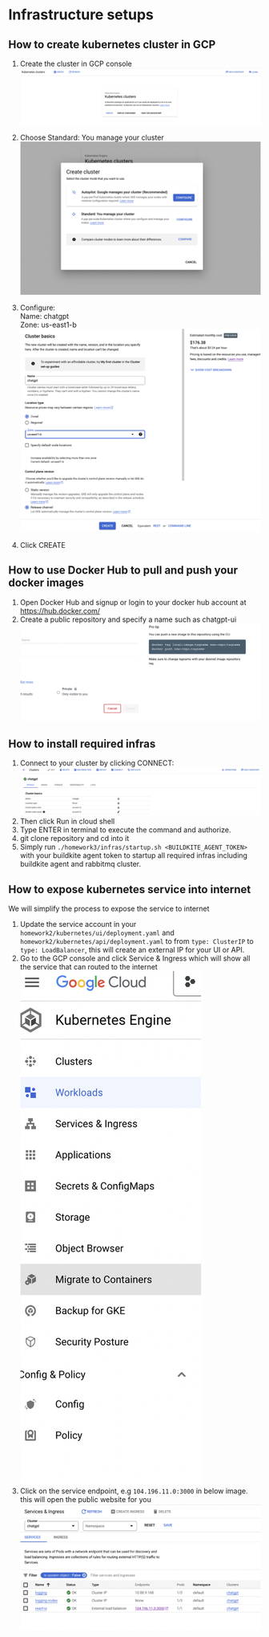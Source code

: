 # Infrastructure setups

## How to create kubernetes cluster in GCP
1. Create the cluster in GCP console
![cluster_view.png](images%2Fcluster_view.png)

2. Choose Standard: You manage your cluster
![create_cluster_view.png](images%2Fcreate_cluster_view.png)

3. Configure: \
Name: chatgpt \
Zone: us-east1-b \
![cluster_config_view.png](images%2Fcluster_config_view.png)

4. Click CREATE

## How to use Docker Hub to pull and push your docker images
1. Open Docker Hub and signup or login to your docker hub account at https://hub.docker.com/
2. Create a public repository and specify a name such as chatgpt-ui
![docker_create_repo.png](images%2Fdocker_create_repo.png)


## How to install required infras
1. Connect to your cluster by clicking CONNECT:
![connect_cluster.png](images%2Fconnect_cluster.png)
2. Then click Run in cloud shell
3. Type ENTER in terminal to execute the command and authorize.
4. git clone repository and cd into it
5. Simply run `./homework3/infras/startup.sh <BUILDKITE_AGENT_TOKEN>` with your buildkite agent token to startup all
required infras including buildkite agent and rabbitmq cluster.

## How to expose kubernetes service into internet
We will simplify the process to expose the service to internet
1. Update the service account in your `homework2/kubernetes/ui/deployment.yaml` and `homework2/kubernetes/api/deployment.yaml` to
from `type: ClusterIP` to `type: LoadBalancer`, this will create an external IP for your UI or API.
2. Go to the GCP console and click Service & Ingress which will show all the service that can routed to the internet
![kubernetes_service.png](images%2Fkubernetes_service.png)
3. Click on the service endpoint, e.g `104.196.11.0:3000` in below image. this will open the public website for you
![ui_service_endpoint.png](images%2Fui_service_endpoint.png)